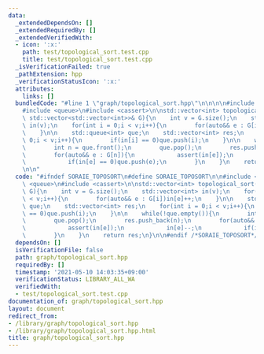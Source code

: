 ```yaml
---
data:
  _extendedDependsOn: []
  _extendedRequiredBy: []
  _extendedVerifiedWith:
  - icon: ':x:'
    path: test/topological_sort.test.cpp
    title: test/topological_sort.test.cpp
  _isVerificationFailed: true
  _pathExtension: hpp
  _verificationStatusIcon: ':x:'
  attributes:
    links: []
  bundledCode: "#line 1 \"graph/topological_sort.hpp\"\n\n\n\n#include <vector>\n\
    #include <queue>\n#include <cassert>\n\nstd::vector<int> topological_sort(const\
    \ std::vector<std::vector<int>>& G){\n    int v = G.size();\n    std::vector<int>\
    \ in(v);\n    for(int i = 0;i < v;i++){\n        for(auto&& e : G[i])in[e]++;\n\
    \    }\n\n    std::queue<int> que;\n    std::vector<int> res;\n    for(int i =\
    \ 0;i < v;i++){\n        if(in[i] == 0)que.push(i);\n    }\n\n    while(!que.empty()){\n\
    \        int n = que.front();\n        que.pop();\n        res.push_back(n);\n\
    \        for(auto&& e : G[n]){\n            assert(in[e]);\n            in[e]--;\n\
    \            if(in[e] == 0)que.push(e);\n        }\n    }\n    return res;\n}\n\
    \n\n"
  code: "#ifndef SORAIE_TOPOSORT\n#define SORAIE_TOPOSORT\n\n#include <vector>\n#include\
    \ <queue>\n#include <cassert>\n\nstd::vector<int> topological_sort(const std::vector<std::vector<int>>&\
    \ G){\n    int v = G.size();\n    std::vector<int> in(v);\n    for(int i = 0;i\
    \ < v;i++){\n        for(auto&& e : G[i])in[e]++;\n    }\n\n    std::queue<int>\
    \ que;\n    std::vector<int> res;\n    for(int i = 0;i < v;i++){\n        if(in[i]\
    \ == 0)que.push(i);\n    }\n\n    while(!que.empty()){\n        int n = que.front();\n\
    \        que.pop();\n        res.push_back(n);\n        for(auto&& e : G[n]){\n\
    \            assert(in[e]);\n            in[e]--;\n            if(in[e] == 0)que.push(e);\n\
    \        }\n    }\n    return res;\n}\n\n#endif /*SORAIE_TOPOSORT*/"
  dependsOn: []
  isVerificationFile: false
  path: graph/topological_sort.hpp
  requiredBy: []
  timestamp: '2021-05-10 14:03:35+09:00'
  verificationStatus: LIBRARY_ALL_WA
  verifiedWith:
  - test/topological_sort.test.cpp
documentation_of: graph/topological_sort.hpp
layout: document
redirect_from:
- /library/graph/topological_sort.hpp
- /library/graph/topological_sort.hpp.html
title: graph/topological_sort.hpp
---
```

